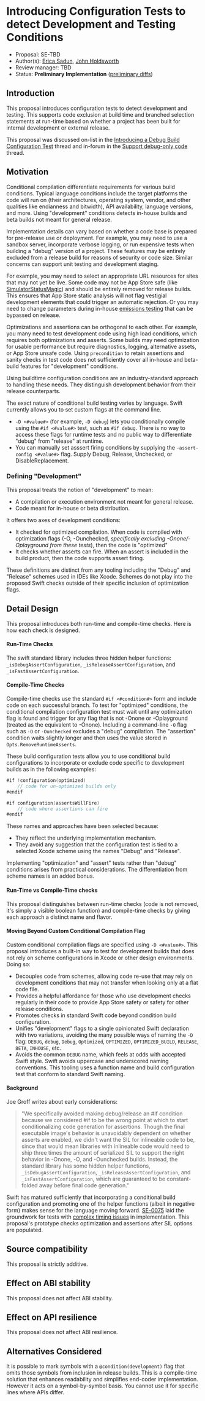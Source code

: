 # Introducing Configuration Tests to detect Development and Testing Conditions

* Proposal: SE-TBD
* Author(s): [Erica Sadun](http://github.com/erica), [John Holdsworth](https://github.com/johnno1962)
* Review manager: TBD
* Status: **Preliminary Implementation** ([preliminary diffs](https://github.com/apple/swift/compare/master...erica:optcheck))

<!---
* Implementation: [apple/swift#NNNNN](https://github.com/apple/swift/pull/NNNNN)
* Decision Notes: [Rationale](https://lists.swift.org/pipermail/swift-evolution/), [Additional Commentary](https://lists.swift.org/pipermail/swift-evolution/)
* Bugs: [SR-NNNN](https://bugs.swift.org/browse/SR-NNNN), [SR-MMMM](https://bugs.swift.org/browse/SR-MMMM)
* Previous Revision: [1](https://github.com/apple/swift-evolution/blob/...commit-ID.../proposals/NNNN-filename.md)
* Previous Proposal: [SE-XXXX](XXXX-filename.md)
* -->

## Introduction

This proposal introduces configuration tests to detect development and testing. This supports code exclusion at build time and branched selection statements at run-time based on whether a project has been built for internal development or external release.

This proposal was discussed on-list in the [Introducing a Debug Build Configuration Test](https://forums.swift.org/t/draft-introducing-a-debug-build-configuration-test/1794) thread and in-forum in the [Support debug-only code](https://forums.swift.org/t/support-debug-only-code/11037/7) thread.

## Motivation

Conditional compilation differentiate requirements for various build conditions. Typical language conditions include the target platforms the code will run on (their architectures, operating system, vendor, and other qualities like endianness and bitwidth), API availability, language versions, and more. Using "development" conditions detects in-house builds and beta builds not meant for general release.

Implementation details can vary based on whether a code base is prepared for pre-release use or deployment. For example, you may need to use a sandbox server, incorporate verbose logging, or run expensive tests when building a "debug" version of a project. These features may be entirely excluded from a release build for reasons of security or code size. Similar concerns can support unit testing and development staging. 

For example, you may need to select an appropriate URL resources for sites that may not yet be live. Some code may not be App Store safe (like [SimulatorStatusMagic](https://github.com/shinydevelopment/SimulatorStatusMagic)) and should be entirely removed for release builds. This ensures that App Store static analysis will not flag vestigial development elements that could trigger an automatic rejection. Or you may need to change parameters during in-house [emissions testing](https://en.wikipedia.org/wiki/Volkswagen_emissions_scandal) that can be bypassed on release.

Optimizations and assertions can be orthogonal to each other. For example, you many need to test development code using high load conditions, which requires both optimizations and asserts. Some builds may need optimization for usable performance but require diagnostics, logging, alternative assets, or App Store unsafe code. Using `precondition` to retain assertions and sanity checks in test code does not sufficiently cover all in-house and beta-build features for "development" conditions.

Using buildtime configuration conditions are an industry-standard approach to handling these needs. They distinguish development behavior from their release counterparts.

The exact nature of conditional build testing varies by language. Swift currently allows you to set custom flags at the command line. 

* `-D <#value#>` (for example, `-D debug`) lets you conditionally compile using the `#if <#value#>` test, such as `#if debug`. There is no way to access these flags for runtime tests and no public way to differentiate "debug" from "release" at runtime. 
* You can manually set asssert firing conditions by supplying the `-assert-config <#value#>` flag. Supply Debug, Release, Unchecked, or DisableReplacement.

### Defining "Development"

This proposal treats the notion of "development" to mean:

* A compilation or execution environment not meant for general release.
* Code meant for in-house or beta distribution.

It offers two axes of development conditions:

* It checked for optimized compilation. When code is compiled with optimization flags (-O, -Ounchecked, _specifically excluding -Onone/-Oplayground from these tests_), then the code is "optimized"
* It checks whether asserts can fire. When an assert is included in the build product, then the code supports assert firing.

These definitions are distinct from any tooling including the "Debug" and "Release" schemes used in IDEs like Xcode. Schemes do not play into the proposed Swift checks outside of their specific inclusion of optimization flags.

## Detail Design

This proposal introduces both run-time and compile-time checks. Here is how each check is designed.

#### Run-Time Checks

The swift standard library includes three hidden helper functions: `_isDebugAssertConfiguration`, `_isReleaseAssertConfiguration`, and `_isFastAssertConfiguration`. 

#### Compile-Time Checks

Compile-time checks use the standard `#if <#condition#>` form and include code on each successful branch. To test for "optimized" conditions, the conditional compilation configuration test must wait until any optimization flag is found and trigger for any flag that is not -Onone or -Oplayground (treated as the equivalent to -Onone). Including a command-line `-O` flag such as `-O` or `-Ounchecked` excludes a "debug" compilation. The "assertion" condition waits slightly longer and then uses the value stored in `Opts.RemoveRuntimeAsserts`.

These build configuration tests allow you to use conditional build configurations to incorporate or exclude code specific to development builds as in the following examples:

```swift
#if !configuration(optimized)
    // code for un-optimized builds only
#endif

#if configuration(assertsWillFire)
    // code where assertions can fire
#endif
```

These names and approaches have been selected because:

* They reflect the underlying implementation mechanism.
* They avoid any suggestion that the configuration test is tied to a selected Xcode scheme using the names "Debug" and "Release".

Implementing "optimization" and "assert" tests rather than "debug" conditions arises from practical considerations. The differentiation from scheme names is an added bonus.

#### Run-Time vs Compile-Time checks

This proposal distinguishes between run-time checks (code is not removed, it's simply a visible boolean function) and compile-time checks by giving each approach a distinct name and flavor.

#### Moving Beyond Custom Conditional Compilation Flag

Custom conditional compilation flags are specified using `-D <#value#>`. This proposal introduces a built-in way to test for development builds that does not rely on scheme configurations in Xcode or other design environments. Doing so:

* Decouples code from schemes, allowing code re-use that may rely on development conditions that may not transfer when looking only at a flat code file.
* Provides a helpful affordance for those who use development checks regularly in their code to provide App Store safety or safety for other release conditions.
* Promotes checks in standard Swift code beyond condition build configuration.
* Unifies "development" flags to a single opinionated Swift declaration with two variations, avoiding the many possible ways of naming the `-D` flag: `DEBUG`, `debug`, `Debug`, `Optimized`, `OPTIMIZED`, `OPTIMIZED_BUILD`, `RELEASE`, `BETA`, `INHOUSE`, etc.
* Avoids the common `DEBUG` name, which feels at odds with accepted Swift style. Swift avoids uppercase and underscored naming conventions. This tooling uses a function name and build configuration test that conform to standard Swift naming.

#### Background

Joe Groff writes about early considerations:

> "We specifically avoided making debug/release an #if condition because we considered #if to be the wrong point at which to start conditionalizing code generation for assertions. Though the final executable image's behavior is unavoidably dependent on whether asserts are enabled, we didn't want the SIL for inlineable code to be, since that would mean libraries with inlineable code would need to ship three times the amount of serialized SIL to support the right behavior in -Onone, -O, and -Ounchecked builds. Instead, the standard library has some hidden helper functions, `_isDebugAssertConfiguration`, `_isReleaseAssertConfiguration`, and `_isFastAssertConfiguration`, which are guaranteed to be constant-folded away before final code generation." 
 
Swift has matured sufficiently that incorporating a conditional build configuration and promoting one of the helper functions (albeit in negative form) makes sense for the language moving forward. [SE-0075](https://github.com/apple/swift-evolution/blob/master/proposals/0075-import-test.md) laid the groundwork for tests with [complex timing issues](https://bugs.swift.org/browse/SR-1560) in implementation. This proposal's prototype checks optimization and assertions after SIL options are populated.

## Source compatibility

This proposal is strictly additive.

## Effect on ABI stability

This proposal does not affect ABI stability.

## Effect on API resilience

This proposal does not affect ABI resilience.

## Alternatives Considered

It is possible to mark symbols with a `@condition(development)` flag that omits those symbols from inclusion in release builds. This is a compile-time solution that enhances readability and simplifies end-coder implementation. However it acts on a symbol-by-symbol basis. You cannot use it for specific lines where APIs differ.
